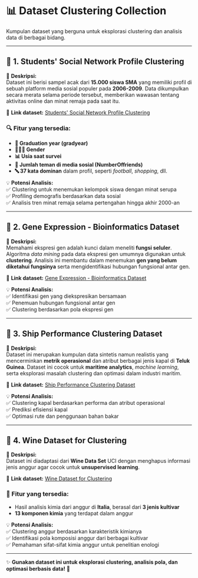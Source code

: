 # 📊 Dataset Clustering Collection  

Kumpulan dataset yang berguna untuk eksplorasi clustering dan analisis data di berbagai bidang.  

---

## 🏫 1. Students' Social Network Profile Clustering  
📌 **Deskripsi:**  
Dataset ini berisi sampel acak dari **15.000 siswa SMA** yang memiliki profil di sebuah platform media sosial populer pada **2006-2009**. Data dikumpulkan secara merata selama periode tersebut, memberikan wawasan tentang aktivitas online dan minat remaja pada saat itu.  

🔗 **Link dataset:** [Students' Social Network Profile Clustering](https://www.kaggle.com/datasets/zabihullah18/students-social-network-profile-clustering)  

### 🔍 Fitur yang tersedia:
- **📅 Graduation year (gradyear)**
- **🧑‍🤝‍🧑 Gender**
- **📊 Usia saat survei**
- **👥 Jumlah teman di media sosial (NumberOffriends)**
- **🔤 37 kata dominan** dalam profil, seperti _football_, _shopping_, dll.

💡 **Potensi Analisis:**  
✅ Clustering untuk menemukan kelompok siswa dengan minat serupa  
✅ Profiling demografis berdasarkan data sosial  
✅ Analisis tren minat remaja selama pertengahan hingga akhir 2000-an  

---

## 🧬 2. Gene Expression - Bioinformatics Dataset  
📌 **Deskripsi:**  
Memahami ekspresi gen adalah kunci dalam meneliti **fungsi seluler**. Algoritma _data mining_ pada data ekspresi gen umumnya digunakan untuk **clustering**. Analisis ini membantu dalam menemukan **gen yang belum diketahui fungsinya** serta mengidentifikasi hubungan fungsional antar gen.  

🔗 **Link dataset:** [Gene Expression - Bioinformatics Dataset](https://www.kaggle.com/datasets/samira1992/gene-expression-bioinformatics-dataset)  

💡 **Potensi Analisis:**  
✅ Identifikasi gen yang diekspresikan bersamaan  
✅ Penemuan hubungan fungsional antar gen  
✅ Clustering berdasarkan pola ekspresi gen  

---

## 🚢 3. Ship Performance Clustering Dataset  
📌 **Deskripsi:**  
Dataset ini merupakan kumpulan data sintetis namun realistis yang mencerminkan **metrik operasional** dan atribut berbagai jenis kapal di **Teluk Guinea**. Dataset ini cocok untuk **maritime analytics**, _machine learning_, serta eksplorasi masalah clustering dan optimasi dalam industri maritim.  

🔗 **Link dataset:** [Ship Performance Clustering Dataset](https://www.kaggle.com/datasets/jeleeladekunlefijabi/ship-performance-clustering-dataset)  

💡 **Potensi Analisis:**  
✅ Clustering kapal berdasarkan performa dan atribut operasional  
✅ Prediksi efisiensi kapal  
✅ Optimasi rute dan penggunaan bahan bakar  

---

## 🍷 4. Wine Dataset for Clustering  
📌 **Deskripsi:**  
Dataset ini diadaptasi dari **Wine Data Set** UCI dengan menghapus informasi jenis anggur agar cocok untuk **unsupervised learning**.  

🔗 **Link dataset:** [Wine Dataset for Clustering](https://www.kaggle.com/datasets/harrywang/wine-dataset-for-clustering)  

### 🔬 Fitur yang tersedia:
- Hasil analisis kimia dari anggur di **Italia**, berasal dari **3 jenis kultivar**  
- **13 komponen kimia** yang terdapat dalam anggur  

💡 **Potensi Analisis:**  
✅ Clustering anggur berdasarkan karakteristik kimianya  
✅ Identifikasi pola komposisi anggur dari berbagai kultivar  
✅ Pemahaman sifat-sifat kimia anggur untuk penelitian enologi  

---

✨ **Gunakan dataset ini untuk eksplorasi clustering, analisis pola, dan optimasi berbasis data!** 🚀  

